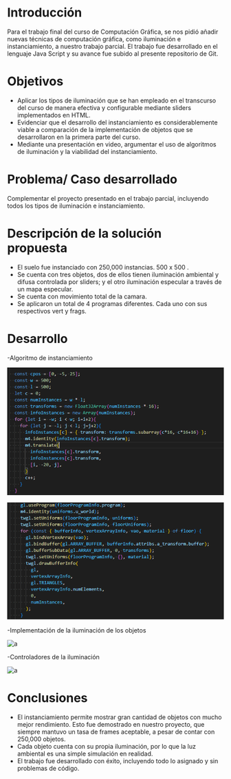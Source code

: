
# Introducción
Para el trabajo final del curso de Computación Gráfica, se nos pidió añadir nuevas técnicas de computación gráfica, como iluminación e instanciamiento, a nuestro trabajo parcial. El trabajo fue desarrollado en el lenguaje Java Script y su avance fue subido al presente repositorio de Git.

# Objetivos
- Aplicar los tipos de iluminación que se han empleado en el transcurso del curso de manera efectiva y configurable mediante sliders implementados en HTML.
- Evidenciar que el desarrollo del instanciamiento es considerablemente viable a comparación de la implementación de objetos que se desarrollaron en la primera parte del curso.
- Mediante una presentación en video, argumentar el uso de algoritmos de iluminación y la viabilidad del instanciamiento.

# Problema/ Caso desarrollado
Complementar el proyecto presentado en el trabajo parcial, incluyendo todos los tipos de iluminación e instanciamiento.


# Descripción de la solución propuesta
- El suelo fue instanciado con 250,000 instancias. 500 x 500 .
- Se cuenta con tres objetos, dos de ellos tienen iluminación ambiental y difusa controlada por sliders; y el otro iluminación especular a través de un mapa especular.
- Se cuenta con movimiento total de la camara.
- Se aplicaron un total de 4 programas diferentes. Cada uno con sus respectivos vert y frags.

# Desarrollo 
-Algoritmo de instanciamiento


![a](capturas/Algoritmo_de_Instanciamiento_1.png)


![a](capturas/Algoritmo_de_Instanciamiento_2.png)
 
 
-Implementación de la iluminación de los objetos


![a](capturas/Implementación_de_iluminacion_de_objetos.png)


-Controladores de la iluminación


 ![a](capturas/Controladores_de_iluminación.png) 
 

# Conclusiones
- El instanciamiento permite mostrar gran cantidad de objetos con mucho mejor rendimiento. Esto fue demostrado en nuestro proyecto, que siempre mantuvo un tasa de frames aceptable, a pesar de contar con 250,000 objetos.
- Cada objeto cuenta con su propia iluminación, por lo que la luz ambiental es una simple simulación en realidad.
- El trabajo fue desarrollado con éxito, incluyendo todo lo asignado y sin problemas de código.
